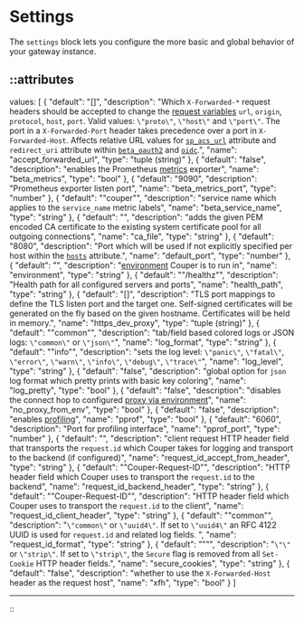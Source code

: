 # Settings

The `settings` block lets you configure the more basic and global behavior of your
gateway instance.

::attributes
---
values: [
  {
    "default": "[]",
    "description": "Which `X-Forwarded-*` request headers should be accepted to change the [request variables](../variables#request) `url`, `origin`, `protocol`, `host`, `port`. Valid values: `\"proto\"`, `\"host\"` and `\"port\"`. The port in a `X-Forwarded-Port` header takes precedence over a port in `X-Forwarded-Host`. Affects relative URL values for [`sp_acs_url`](saml) attribute and `redirect_uri` attribute within [`beta_oauth2`](oauth2) and [`oidc`](oidc).",
    "name": "accept_forwarded_url",
    "type": "tuple (string)"
  },
  {
    "default": "false",
    "description": "enables the Prometheus [metrics](/observation/metrics) exporter",
    "name": "beta_metrics",
    "type": "bool"
  },
  {
    "default": "9090",
    "description": "Prometheus exporter listen port",
    "name": "beta_metrics_port",
    "type": "number"
  },
  {
    "default": "\"couper\"",
    "description": "service name which applies to the `service_name` metric labels",
    "name": "beta_service_name",
    "type": "string"
  },
  {
    "default": "",
    "description": "adds the given PEM encoded CA certificate to the existing system certificate pool for all outgoing connections",
    "name": "ca_file",
    "type": "string"
  },
  {
    "default": "8080",
    "description": "Port which will be used if not explicitly specified per host within the [`hosts`](server) attribute.",
    "name": "default_port",
    "type": "number"
  },
  {
    "default": "",
    "description": "[environment](../command-line#global-options) Couper is to run in",
    "name": "environment",
    "type": "string"
  },
  {
    "default": "\"/healthz\"",
    "description": "Health path for all configured servers and ports",
    "name": "health_path",
    "type": "string"
  },
  {
    "default": "[]",
    "description": "TLS port mappings to define the TLS listen port and the target one. Self-signed certificates will be generated on the fly based on the given hostname. Certificates will be held in memory.",
    "name": "https_dev_proxy",
    "type": "tuple (string)"
  },
  {
    "default": "\"common\"",
    "description": "tab/field based colored logs or JSON logs: `\"common\"` or `\"json\"`",
    "name": "log_format",
    "type": "string"
  },
  {
    "default": "\"info\"",
    "description": "sets the log level: `\"panic\"`, `\"fatal\"`, `\"error\"`, `\"warn\"`, `\"info\"`, `\"debug\"`, `\"trace\"`",
    "name": "log_level",
    "type": "string"
  },
  {
    "default": "false",
    "description": "global option for `json` log format which pretty prints with basic key coloring",
    "name": "log_pretty",
    "type": "bool"
  },
  {
    "default": "false",
    "description": "disables the connect hop to configured [proxy via environment](https://godoc.org/golang.org/x/net/http/httpproxy)",
    "name": "no_proxy_from_env",
    "type": "bool"
  },
  {
    "default": "false",
    "description": "enables [profiling](https://github.com/google/pprof/blob/main/doc/README.md#pprof)",
    "name": "pprof",
    "type": "bool"
  },
  {
    "default": "6060",
    "description": "Port for profiling interface",
    "name": "pprof_port",
    "type": "number"
  },
  {
    "default": "",
    "description": "client request HTTP header field that transports the `request.id` which Couper takes for logging and transport to the backend (if configured)",
    "name": "request_id_accept_from_header",
    "type": "string"
  },
  {
    "default": "\"Couper-Request-ID\"",
    "description": "HTTP header field which Couper uses to transport the `request.id` to the backend",
    "name": "request_id_backend_header",
    "type": "string"
  },
  {
    "default": "\"Couper-Request-ID\"",
    "description": "HTTP header field which Couper uses to transport the `request.id` to the client",
    "name": "request_id_client_header",
    "type": "string"
  },
  {
    "default": "\"common\"",
    "description": "`\"common\"` or `\"uuid4\"`. If set to `\"uuid4\"` an RFC 4122 UUID is used for `request.id` and related log fields. ",
    "name": "request_id_format",
    "type": "string"
  },
  {
    "default": "\"‌\"",
    "description": "`\"\"` or `\"strip\"`. If set to `\"strip\"`, the `Secure` flag is removed from all `Set-Cookie` HTTP header fields.",
    "name": "secure_cookies",
    "type": "string"
  },
  {
    "default": "false",
    "description": "whether to use the `X-Forwarded-Host` header as the request host",
    "name": "xfh",
    "type": "bool"
  }
]

---
::
